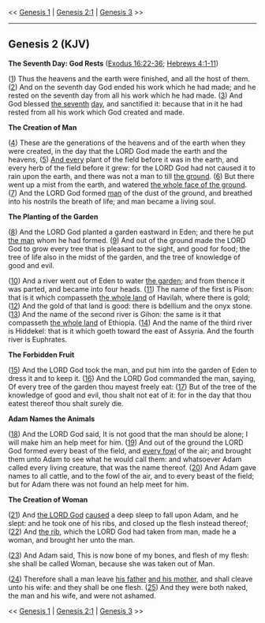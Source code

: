 << [Genesis 1](/genesis/1) | [Genesis 2:1](http://biblehub.com/interlinear/genesis/2-1) | [Genesis 3](/genesis/3) >>

---

## Genesis 2 (KJV)

**The Seventh Day: God Rests** ([Exodus 16:22-36](https://www.biblegateway.com/passage/?search=exodus+16%3A22-36&version=KJV); [Hebrews 4:1-11](https://www.biblegateway.com/passage/?search=hebrews+4%3A1-11&version=KJV))

([1](http://biblehub.com/interlinear/genesis/2-1.htm)) Thus the heavens and the earth were finished, and all the host of them. ([2](http://biblehub.com/interlinear/genesis/2-2.htm)) And on the seventh day God ended his work which he had made; and he rested on the seventh day from all his work which he had made. ([3](http://biblehub.com/interlinear/genesis/2-3.htm)) And God blessed [the seventh](/keys/ATh-IVM.HShBIOI) [day](/keys/ATh-IVM), and sanctified it: because that in it he had rested from all his work which God created and made.

**The Creation of Man**

([4](http://biblehub.com/interlinear/genesis/2-4.htm)) These are the generations of the heavens and of the earth when they were created, in the day that the LORD God made the earth and the heavens, ([5](http://biblehub.com/interlinear/genesis/2-5.htm)) [And every](/keys/VKL) plant of the field before it was in the earth, and every herb of the field before it grew: for the LORD God had not caused it to rain upon the earth, and there was not a man to till [the ground](/keys/ATh.HADMH). ([6](http://biblehub.com/interlinear/genesis/2-6.htm)) But there went up a mist from the earth, and watered [the whole face of the ground](/keys/ATh-KL-PNI-HADMH). ([7](http://biblehub.com/interlinear/genesis/2-7.htm)) And the LORD God formed [man](/keys/ATh-HADM) of the dust of the ground, and breathed into his nostrils the breath of life; and man became a living soul.

**The Planting of the Garden**

([8](http://biblehub.com/interlinear/genesis/2-8.htm)) And the LORD God planted a garden eastward in Eden; and there he put [the man](/ATh-HADM) whom he had formed. ([9](http://biblehub.com/interlinear/genesis/2-9.htm)) And out of the ground made the LORD God to grow every tree that is pleasant to the sight, and good for food; the tree of life also in the midst of the garden, and the tree of knowledge of good and evil.

([10](http://biblehub.com/interlinear/genesis/2-10.htm)) And a river went out of Eden to water [the garden](/keys/ATh-HGN); and from thence it was parted, and became into four heads. ([11](http://biblehub.com/interlinear/genesis/2-11.htm)) The name of the first is Pison: that is it which compasseth [the whole land](/keys/KL-ARTz) of Havilah, where there is gold; ([12](http://biblehub.com/interlinear/genesis/2-12.htm)) And the gold of that land is good: there is bdellium and the onyx stone. ([13](http://biblehub.com/interlinear/genesis/2-13.htm)) And the name of the second river is Gihon: the same is it that compasseth [the whole land](/keys/KL-ARTz) of Ethiopia. ([14](http://biblehub.com/interlinear/genesis/2-14.htm)) And the name of the third river is Hiddekel: that is it which goeth toward the east of Assyria. And the fourth river is Euphrates.

**The Forbidden Fruit**

([15](http://biblehub.com/interlinear/genesis/2-15.htm)) And the LORD God took the man, and put him into the garden of Eden to dress it and to keep it. ([16](http://biblehub.com/interlinear/genesis/2-16.htm)) And the LORD God commanded the man, saying, Of every tree of the garden thou mayest freely eat: ([17](http://biblehub.com/interlinear/genesis/2-17.htm)) But of the tree of the knowledge of good and evil, thou shalt not eat of it: for in the day that thou eatest thereof thou shalt surely die.

**Adam Names the Animals**

([18](http://biblehub.com/interlinear/genesis/2-18.htm)) And the LORD God said, It is not good that the man should be alone; I will make him an help meet for him. ([19](http://biblehub.com/interlinear/genesis/2-19.htm)) And out of the ground the LORD God formed every beast of the field, and [every fowl](/keys/KL-OVP) of the air; and brought them unto Adam to see what he would call them: and whatsoever Adam called every living creature, that was the name thereof. ([20](http://biblehub.com/interlinear/genesis/2-20.htm)) And Adam gave names to all cattle, and to the fowl of the air, and to every beast of the field; but for Adam there was not found an help meet for him.

**The Creation of Woman**

([21](http://biblehub.com/interlinear/genesis/2-21.htm)) And [the LORD God](/keys/IHVH.ALHIM) [caused](/keys/VIPL.IHVH.ALHIM) a deep sleep to fall upon Adam, and he slept: and he took one of his ribs, and closed up the flesh instead thereof; ([22](http://biblehub.com/interlinear/genesis/2-22.htm)) And [the rib](/keys/ATh-HTzLO), which the LORD God had taken from man, made he a woman, and brought her unto the man.

([23](http://biblehub.com/interlinear/genesis/2-23.htm)) And Adam said, This is now bone of my bones, and flesh of my flesh: she shall be called Woman, because she was taken out of Man.

([24](http://biblehub.com/interlinear/genesis/2-24.htm)) Therefore shall a man leave [his father](/keys/ATh-ABIV) [and his mother](/keys/VATh-AMV), and shall cleave unto his wife: and they shall be one flesh. ([25](http://biblehub.com/interlinear/genesis/2-25.htm)) And they were both naked, the man and his wife, and were not ashamed.


<< [Genesis 1](/genesis/1) | [Genesis 2:1](http://biblehub.com/interlinear/genesis/2-1) | [Genesis 3](/genesis/3) >>